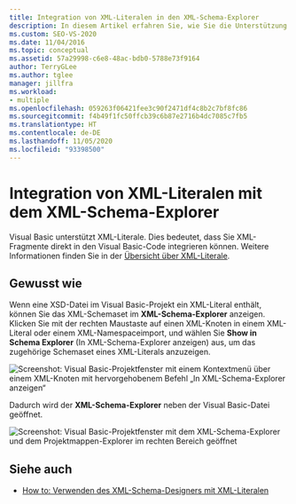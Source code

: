 ```yaml
---
title: Integration von XML-Literalen in den XML-Schema-Explorer
description: In diesem Artikel erfahren Sie, wie Sie die Unterstützung für XML-Literale im XML-Schema-Explorer in Visual Studio verwenden, um XML-Fragmente direkt in Ihren Visual Basic-Code zu integrieren.
ms.custom: SEO-VS-2020
ms.date: 11/04/2016
ms.topic: conceptual
ms.assetid: 57a29998-c6e8-48ac-bdb0-5788e73f9164
author: TerryGLee
ms.author: tglee
manager: jillfra
ms.workload:
- multiple
ms.openlocfilehash: 059263f06421fee3c90f2471df4c8b2c7bf8fc86
ms.sourcegitcommit: f4b49f1fc50ffcb39c6b87e2716b4dc7085c7fb5
ms.translationtype: HT
ms.contentlocale: de-DE
ms.lasthandoff: 11/05/2020
ms.locfileid: "93398500"
---
```

# <a name="integration-of-xml-literals-with-xml-schema-explorer"></a>Integration von XML-Literalen mit dem XML-Schema-Explorer

Visual Basic unterstützt XML-Literale. Dies bedeutet, dass Sie XML-Fragmente direkt in den Visual Basic-Code integrieren können. Weitere Informationen finden Sie in der [Übersicht über XML-Literale](/dotnet/visual-basic/programming-guide/language-features/xml/xml-literals-overview).

## <a name="how-to"></a>Gewusst wie

Wenn eine XSD-Datei im Visual Basic-Projekt ein XML-Literal enthält, können Sie das XML-Schemaset im **XML-Schema-Explorer** anzeigen. Klicken Sie mit der rechten Maustaste auf einen XML-Knoten in einem XML-Literal oder einem XML-Namespaceimport, und wählen Sie **Show in Schema Explorer** (In XML-Schema-Explorer anzeigen) aus, um das zugehörige Schemaset eines XML-Literals anzuzeigen.

![Screenshot: Visual Basic-Projektfenster mit einem Kontextmenü über einem XML-Knoten mit hervorgehobenem Befehl „In XML-Schema-Explorer anzeigen“](../xml-tools/media/vbxmlliteralswithxmlschemaexplorer1.gif)

Dadurch wird der **XML-Schema-Explorer** neben der Visual Basic-Datei geöffnet.

![Screenshot: Visual Basic-Projektfenster mit dem XML-Schema-Explorer und dem Projektmappen-Explorer im rechten Bereich geöffnet](../xml-tools/media/vbxmlliteralswithxmlschemaexplorer2.gif)

## <a name="see-also"></a>Siehe auch

- [How to: Verwenden des XML-Schema-Designers mit XML-Literalen](../xml-tools/how-to-use-the-xml-schema-designer-with-xml-literals.md)
